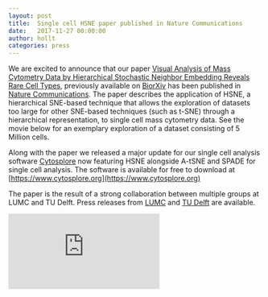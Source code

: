 ```yaml
---
layout: post
title:  Single cell HSNE paper published in Nature Communications
date:   2017-11-27 00:00:00
author: hollt
categories: press
---
```

We are excited to announce that our paper [Visual Analysis of Mass Cytometry Data by Hierarchical Stochastic Neighbor Embedding Reveals Rare Cell Types](/publications/2017_hsne_nature_communications/), previously available on [BiorXiv](https://doi.org/10.1101/169888) has been published in [Nature Communications](https://dx.doi.org/10.1038/s41467-017-01689-9). The paper describes the application of HSNE, a hierarchical SNE-based technique that allows the exploration of datasets too large for other SNE-based techniques (such as t-SNE) through a hierarchical representation, to single cell mass cytometry data. See the movie below for an exemplary exploration of a dataset consisting of 5 Million cells.

Along with the paper we released a major update for our single cell analysis software [Cytosplore](https://www.cytosplore.org) now featuring HSNE alongside A-tSNE and SPADE for single cell analysis. The software is available for free to download at [https://www.cytosplore.org](https://www.cytosplore.org)

The paper is the result of a strong collaboration between multiple groups at LUMC and TU Delft. Press releases from [LUMC](https://www.lumc.nl/over-het-lumc/nieuws/2017/november/interactieve-technologie-zeldzame-celtypen/?setlanguage=English&setcountry=en) and [TU Delft](https://www.tudelft.nl/en/2017/tu-delft/new-interactive-technology-makes-rare-cell-types-visible/) are available. 

<div class="embed-responsive embed-responsive-16by9">
  <iframe src="https://player.vimeo.com/video/205552113" frameborder="0" webkitallowfullscreen mozallowfullscreen allowfullscreen></iframe>
</div>
